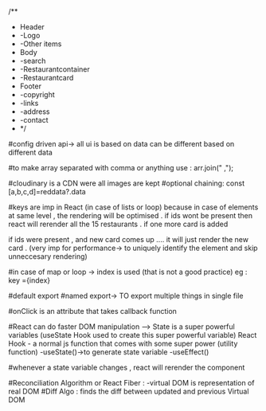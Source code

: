 /\*\*

- Header
- -Logo
- -Other items
- Body
- -search
- -Restaurantcontainer
- -Restaurantcard
- Footer
- -copyright
- -links
- -address
- -contact
- \*/

#config driven api->
all ui is based on data
can be different based on different data

#to make array separated with comma or anything use : arr.join(" ,");

#cloudinary is a CDN were all images are kept
#optional chaining:
const [a,b,c,d]=reddata?.data

#keys are imp in React (in case of lists or loop) because in case of elements at same level , the rendering will be optimised .
if ids wont be present then react will rerender all the 15 restaurants .
if one more card is added

if ids were present , and new card comes up .... it will just render the new card .
(very imp for performance-> to uniquely identify the element and skip unneccesary rendering)

#in case of map or loop -> index is used (that is not a good practice)
eg : key ={index}

#default export
#named export-> TO export multiple things in single file

#onClick is an attribute that takes callback function

#React can do faster DOM manipulation
--> State is a super powerful variables (useState Hook used to create this super powerful variable)
React Hook - a normal js function that comes with some super power (utility function)
-useState()->to generate state variable
-useEffect()

#whenever a state variable changes , react will rerender the component

#Reconciliation Algorithm or React Fiber :
-virtual DOM is representation of real DOM
#Diff Algo : finds the diff between updated and previous Virtual DOM

